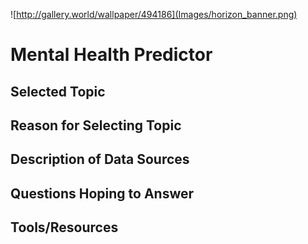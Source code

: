 ![http://gallery.world/wallpaper/494186](Images/horizon_banner.png)
# Mental Health Predictor

## Selected Topic

## Reason for Selecting Topic

## Description of Data Sources

## Questions Hoping to Answer

## Tools/Resources

